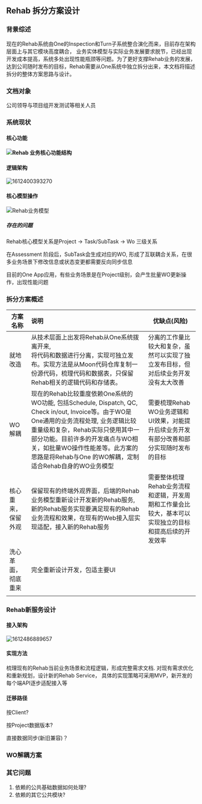 ## Rehab 拆分方案设计

### 背景综述

现在的Rehab系统由One的Inspection和Turn子系统整合演化而来，目前存在架构层面上与其它模块高度耦合， 业务实体模型与实际业务发展要求脱节，已经出现开发成本提高，系统多处出现性能瓶颈等问题。为了更好支撑Rehab业务的发展，达到公司随时发布的目标，Rehab需要从One系统中独立拆分出来，本文档将描述拆分的整体方案思路与设计。

### 文档对象

公司领导与项目组开发测试等相关人员

### 系统现状

#### 核心功能

#### ![Rehab 业务核心功能结构](D:\person\knowledge\work\Rehab拆分\Rehab业务核心功能结构.png)

#### 逻辑架构

![1612400393270](D:\person\knowledge\work\Rehab拆分\Rehab技术架构now.png)

#### 核心模型操作



![Rehab业务模型](D:\person\knowledge\work\Rehab拆分\Rehab业务模型.png)

##### 存在的问题

Rehab核心模型关系是Project  -> Task/SubTask -> Wo 三级关系

在Assessment 阶段后，SubTask会生成对应的WO,  形成了互联耦合关系，在很多业务场景下修改信息或状态变更都需要反向同步信息

 目前的One App应用，有些业务场景是在Project级别，会产生批量WO更新操作，出现性能问题

### 拆分方案概述

| 方案名称           | 说明                                                         | 优缺点(风险)                                                 |
| ------------------ | :----------------------------------------------------------- | ------------------------------------------------------------ |
| 就地改造           | 从技术层面上出发将Rehab从One系统拨离开来,<br/> 将代码和数据进行分离，实现可独立发布。实现方法是从Moon代码仓库复制一份源代码，梳理代码和数据表，只保留Rehab相关的逻辑代码和存储表。 | 分离的工作量比较大和复杂，虽然可以实现了独立发布目标，但对后续业务开发没有太大改善 |
| WO解耦             | 现在的Rehab比较重度依赖One系统的WO功能, 包括Schedule, Dispatch, QC, Check in/out, Invoice等。由于WO是One通用的业务流程处理, 业务逻辑比较重量级和复杂，Rehab实际只使用其中一部分功能。目前许多的开发痛点与WO相关，如批量WO操作性能差等。此方案的思路是将Rehab与One 的WO解耦，定制适合Rehab自身的WO业务模型 | 需要梳理Rehab WO业务逻辑和UI效果，对能提升后续业务开发有部分改善和部分实现随时发布的目标 |
| 核心重来，保留外观 | 保留现有的终端外观界面，后端的Rehab业务模型重新设计开发新的Rehab服务, 新的Rehab服务实现要满足现有的Rehab业务流程和效果，在现有的Web接入层实现适配，接入新的Rehab服务 | 需要整体梳理Rehab业务流程和逻辑，开发周期和工作量会比较大，基本可以实现独立的目标和提高后续的开发效率 |
| 洗心革面，彻底重来 | 完全重新设计开发，包适主要UI                                 |                                                              |
|                    |                                                              |                                                              |

### Rehab新服务设计

#### 接入架构

![1612486889657](D:\person\knowledge\work\Rehab拆分\RehabNewService_deploy.png)



#### 实现方法

梳理现有的Rehab当前业务场景和流程逻辑，形成完整需求文档.  对现有需求优化和重新规划，设计新的Rehab Service， 具体的实现策略可采用MVP，新开发的每个端API逐步适配接入等 

#### 迁移路径

按Client?

按Project数据版本?

直接数据同步(新旧兼容)？			

### WO解耦方案



### 其它问题

1. 依赖的公共基础数据如何处理?
2. 依赖的其它公共模块?